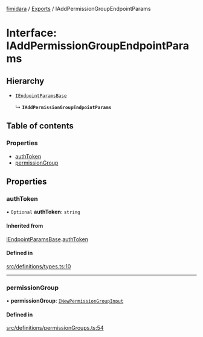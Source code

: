 [fimidara](../README.md) / [Exports](../modules.md) / IAddPermissionGroupEndpointParams

# Interface: IAddPermissionGroupEndpointParams

## Hierarchy

- [`IEndpointParamsBase`](IEndpointParamsBase.md)

  ↳ **`IAddPermissionGroupEndpointParams`**

## Table of contents

### Properties

- [authToken](IAddPermissionGroupEndpointParams.md#authtoken)
- [permissionGroup](IAddPermissionGroupEndpointParams.md#permissiongroup)

## Properties

### authToken

• `Optional` **authToken**: `string`

#### Inherited from

[IEndpointParamsBase](IEndpointParamsBase.md).[authToken](IEndpointParamsBase.md#authtoken)

#### Defined in

[src/definitions/types.ts:10](https://github.com/softkave/files-js/blob/852341e/src/definitions/types.ts#L10)

___

### permissionGroup

• **permissionGroup**: [`INewPermissionGroupInput`](INewPermissionGroupInput.md)

#### Defined in

[src/definitions/permissionGroups.ts:54](https://github.com/softkave/files-js/blob/852341e/src/definitions/permissionGroups.ts#L54)
